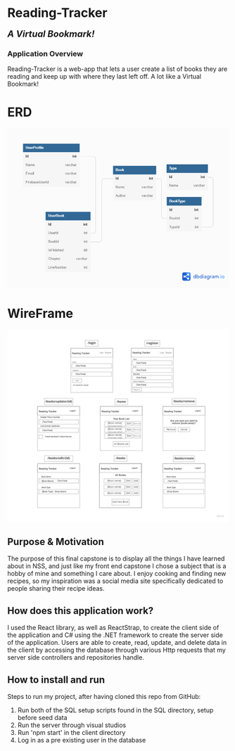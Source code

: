 # Reading-Tracker
<b style="font-size: 20px;"><i>A Virtual Bookmark!</i></b>
### Application Overview

Reading-Tracker is a web-app that lets a user create a list of books they are reading and keep up with where they last left off. A lot like a Virtual Bookmark!

# ERD

![ERD](/Reading-Tracker/client/public/Reading--Tracker.png)


# WireFrame

![WireFrame](https://github.com/user1hunter/Reading-Tracker/blob/main/Reading-Tracker/client/public/Back-End%20WireFrame.jpg)


## Purpose & Motivation
The purpose of this final capstone is to display all the things I have learned about in NSS, and just like my front end capstone I chose a subject that is a hobby of mine and something I care about. I enjoy cooking and finding new recipes, so my inspiration was a social media site specifically dedicated to people sharing their recipe ideas.

## How does this application work?
I used the React library, as well as ReactStrap, to create the client side of the application and C# using the .NET framework to create the server side of the application. Users are able to create, read, update, and delete data in the client by accessing the database through various Http requests that my server side controllers and repositories handle.

## How to install and run
Steps to run my project, after having cloned this repo from GitHub:
1. Run both of the SQL setup scripts found in the SQL directory, setup before seed data
2. Run the server through visual studios
3. Run 'npm start' in the client directory
4. Log in as a pre existing user in the database

